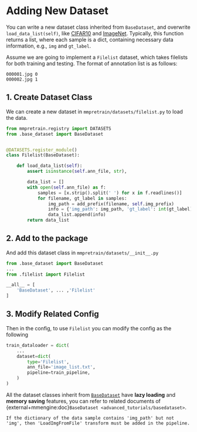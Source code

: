 # Adding New Dataset

You can write a new dataset class inherited from `BaseDataset`, and overwrite `load_data_list(self)`,
like [CIFAR10](https://github.com/open-mmlab/mmpretrain/blob/main/mmpretrain/datasets/cifar.py) and [ImageNet](https://github.com/open-mmlab/mmpretrain/blob/main/mmpretrain/datasets/imagenet.py).
Typically, this function returns a list, where each sample is a dict, containing necessary data information, e.g., `img` and `gt_label`.

Assume we are going to implement a `Filelist` dataset, which takes filelists for both training and testing. The format of annotation list is as follows:

```text
000001.jpg 0
000002.jpg 1
```

## 1. Create Dataset Class

We can create a new dataset in `mmpretrain/datasets/filelist.py` to load the data.

```python
from mmpretrain.registry import DATASETS
from .base_dataset import BaseDataset


@DATASETS.register_module()
class Filelist(BaseDataset):

    def load_data_list(self):
        assert isinstance(self.ann_file, str),

        data_list = []
        with open(self.ann_file) as f:
            samples = [x.strip().split(' ') for x in f.readlines()]
            for filename, gt_label in samples:
                img_path = add_prefix(filename, self.img_prefix)
                info = {'img_path': img_path, 'gt_label': int(gt_label)}
                data_list.append(info)
        return data_list
```

## 2. Add to the package

And add this dataset class in `mmpretrain/datasets/__init__.py`

```python
from .base_dataset import BaseDataset
...
from .filelist import Filelist

__all__ = [
    'BaseDataset', ... ,'Filelist'
]
```

## 3. Modify Related Config

Then in the config, to use `Filelist` you can modify the config as the following

```python
train_dataloader = dict(
    ...
    dataset=dict(
        type='Filelist',
        ann_file='image_list.txt',
        pipeline=train_pipeline,
    )
)
```

All the dataset classes inherit from [`BaseDataset`](https://github.com/open-mmlab/mmpretrain/blob/main/mmpretrain/datasets/base_dataset.py) have **lazy loading** and **memory saving** features, you can refer to related documents of {external+mmengine:doc}`BaseDataset <advanced_tutorials/basedataset>`.

```{note}
If the dictionary of the data sample contains 'img_path' but not 'img', then 'LoadImgFromFile' transform must be added in the pipeline.
```
